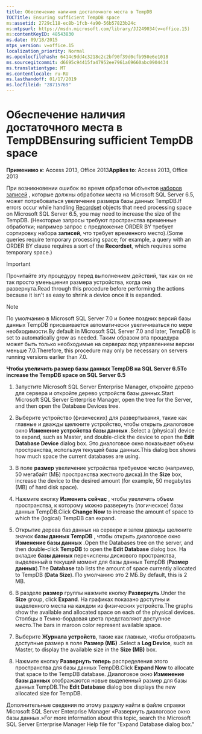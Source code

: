 ```yaml
---
title: Обеспечение наличия достаточного места в TempDB
TOCTitle: Ensuring sufficient TempDB space
ms:assetid: 2729c118-ec8b-1fcb-4a90-56b57823b24c
ms:mtpsurl: https://msdn.microsoft.com/library/JJ249034(v=office.15)
ms:contentKeyID: 48543830
ms.date: 09/18/2015
mtps_version: v=office.15
localization_priority: Normal
ms.openlocfilehash: 6414c9dd4c3218c2c2bf90f39d0cfb950e6e1018
ms.sourcegitcommit: d6695c94415fa47952ee7961a69660abc0904434
ms.translationtype: MT
ms.contentlocale: ru-RU
ms.lasthandoff: 01/17/2019
ms.locfileid: "28715769"
---
```

# <a name="ensuring-sufficient-tempdb-space"></a><span data-ttu-id="55fe5-102">Обеспечение наличия достаточного места в TempDB</span><span class="sxs-lookup"><span data-stu-id="55fe5-102">Ensuring sufficient TempDB space</span></span>


<span data-ttu-id="55fe5-103">**Применимо к**: Access 2013, Office 2013</span><span class="sxs-lookup"><span data-stu-id="55fe5-103">**Applies to**: Access 2013, Office 2013</span></span>

<span data-ttu-id="55fe5-104">При возникновении ошибок во время обработки объектов [наборов записей](recordset-object-ado.md) , которые должны обработки места на Microsoft SQL Server 6.5, может потребоваться увеличение размера базы данных TempDB.</span><span class="sxs-lookup"><span data-stu-id="55fe5-104">If errors occur while handling [Recordset](recordset-object-ado.md) objects that need processing space on Microsoft SQL Server 6.5, you may need to increase the size of the TempDB.</span></span> <span data-ttu-id="55fe5-105">(Некоторые запросы требуют пространства временные обработки; например запрос с предложение ORDER BY требует сортировку набора **записей**, что требует временного место).</span><span class="sxs-lookup"><span data-stu-id="55fe5-105">(Some queries require temporary processing space; for example, a query with an ORDER BY clause requires a sort of the **Recordset**, which requires some temporary space.)</span></span>

> [!IMPORTANT]
> <span data-ttu-id="55fe5-106">Прочитайте эту процедуру перед выполнением действий, так как он не так просто уменьшения размера устройства, когда она развернута.</span><span class="sxs-lookup"><span data-stu-id="55fe5-106">Read through this procedure before performing the actions because it isn't as easy to shrink a device once it is expanded.</span></span>

> [!NOTE]
> <span data-ttu-id="55fe5-107">По умолчанию в Microsoft SQL Server 7.0 и более поздних версий базы данных TempDB присваивается автоматически увеличиваться по мере необходимости.</span><span class="sxs-lookup"><span data-stu-id="55fe5-107">By default in Microsoft SQL Server 7.0 and later, TempDB is set to automatically grow as needed.</span></span> <span data-ttu-id="55fe5-108">Таким образом эта процедура может быть только необходимые на серверах под управлением версии меньше 7.0.</span><span class="sxs-lookup"><span data-stu-id="55fe5-108">Therefore, this procedure may only be necessary on servers running versions earlier than 7.0.</span></span>



<span data-ttu-id="55fe5-109">**Чтобы увеличить размер базы данных TempDB на SQL Server 6.5**</span><span class="sxs-lookup"><span data-stu-id="55fe5-109">**To increase the TempDB space on SQL Server 6.5**</span></span>

1.  <span data-ttu-id="55fe5-110">Запустите Microsoft SQL Server Enterprise Manager, откройте дерево для сервера и откройте дерево устройств базы данных.</span><span class="sxs-lookup"><span data-stu-id="55fe5-110">Start Microsoft SQL Server Enterprise Manager, open the tree for the Server, and then open the Database Devices tree.</span></span>

2.  <span data-ttu-id="55fe5-111">Выберите устройство (физических) для развертывания, такие как главные и дважды щелкните устройство, чтобы открыть диалоговое окно **Изменение устройства базы данных** .</span><span class="sxs-lookup"><span data-stu-id="55fe5-111">Select a (physical) device to expand, such as Master, and double-click the device to open the **Edit Database Device** dialog box.</span></span> <span data-ttu-id="55fe5-112">Это диалоговое окно показывает объем пространства, используя текущей базы данных.</span><span class="sxs-lookup"><span data-stu-id="55fe5-112">This dialog box shows how much space the current databases are using.</span></span>

3.  <span data-ttu-id="55fe5-113">В поле **размер** увеличение устройства требуемое число (например, 50 мегабайт (МБ) пространства жесткого диска).</span><span class="sxs-lookup"><span data-stu-id="55fe5-113">In the **Size** box, increase the device to the desired amount (for example, 50 megabytes (MB) of hard disk space).</span></span>

4.  <span data-ttu-id="55fe5-114">Нажмите кнопку **Изменить сейчас** , чтобы увеличить объем пространства, к которому можно развернуть (логическое) базы данных TempDB.</span><span class="sxs-lookup"><span data-stu-id="55fe5-114">Click **Change Now** to increase the amount of space to which the (logical) TempDB can expand.</span></span>

5.  <span data-ttu-id="55fe5-115">Открытие дерева баз данных на сервере и затем дважды щелкните значок **базы данных TempDB** , чтобы открыть диалоговое окно **Изменение базы данных** .</span><span class="sxs-lookup"><span data-stu-id="55fe5-115">Open the Databases tree on the server, and then double-click **TempDB** to open the **Edit Database** dialog box.</span></span> <span data-ttu-id="55fe5-116">На вкладке **базы данных** перечислены дискового пространства, выделенный в текущий момент для базы данных TempDB (**Размер данных**).</span><span class="sxs-lookup"><span data-stu-id="55fe5-116">The **Database** tab lists the amount of space currently allocated to TempDB (**Data Size**).</span></span> <span data-ttu-id="55fe5-117">По умолчанию это 2 МБ.</span><span class="sxs-lookup"><span data-stu-id="55fe5-117">By default, this is 2 MB.</span></span>

6.  <span data-ttu-id="55fe5-118">В разделе **размер** группы нажмите кнопку **Развернуть**.</span><span class="sxs-lookup"><span data-stu-id="55fe5-118">Under the **Size** group, click **Expand**.</span></span> <span data-ttu-id="55fe5-119">На графиках показано доступны и выделенного места на каждом из физических устройств.</span><span class="sxs-lookup"><span data-stu-id="55fe5-119">The graphs show the available and allocated space on each of the physical devices.</span></span> <span data-ttu-id="55fe5-120">Столбцы в Темно-бордовая цвета представляют доступное место.</span><span class="sxs-lookup"><span data-stu-id="55fe5-120">The bars in maroon color represent available space.</span></span>

7.  <span data-ttu-id="55fe5-121">Выберите **Журнала устройств**, такие как главные, чтобы отобразить доступные размер в поле **Размер (МБ)** .</span><span class="sxs-lookup"><span data-stu-id="55fe5-121">Select a **Log Device**, such as Master, to display the available size in the **Size (MB)** box.</span></span>

8.  <span data-ttu-id="55fe5-122">Нажмите кнопку **Развернуть теперь** распределения этого пространства для базы данных TempDB.</span><span class="sxs-lookup"><span data-stu-id="55fe5-122">Click **Expand Now** to allocate that space to the TempDB database.</span></span> <span data-ttu-id="55fe5-123">Диалоговое окно **Изменение базы данных** отображаются новые выделенный размер для базы данных TempDB.</span><span class="sxs-lookup"><span data-stu-id="55fe5-123">The **Edit Database** dialog box displays the new allocated size for TempDB.</span></span>

<span data-ttu-id="55fe5-124">Дополнительные сведения по этому разделу найти в файле справки Microsoft SQL Server Enterprise Manager «Развернуть диалоговое окно базы данных.»</span><span class="sxs-lookup"><span data-stu-id="55fe5-124">For more information about this topic, search the Microsoft SQL Server Enterprise Manager Help file for "Expand Database dialog box."</span></span>

